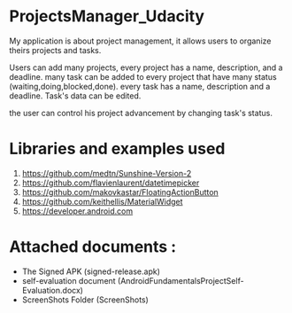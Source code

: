 # ProjectsManager_Udacity

My application is about project management, it allows users to organize theirs projects and tasks.

Users can add many projects, every project has a name, description, and a deadline. many task can be added to every project that have many status (waiting,doing,blocked,done).
every task has a name, description and a deadline.
Task's data can be edited. 

the user can control his project advancement by changing task's status.

# Libraries and examples used 

1. https://github.com/medtn/Sunshine-Version-2
2. https://github.com/flavienlaurent/datetimepicker
3. https://github.com/makovkastar/FloatingActionButton
4. https://github.com/keithellis/MaterialWidget
5. https://developer.android.com

# Attached documents :

* The Signed APK (signed-release.apk)
* self-evaluation document (AndroidFundamentalsProjectSelf-Evaluation.docx)
* ScreenShots Folder (ScreenShots)
